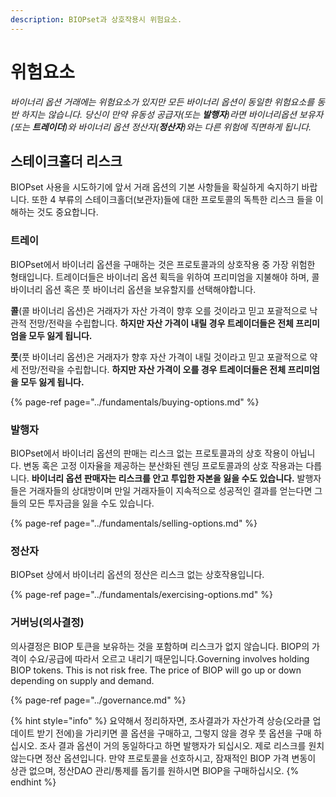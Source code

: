 ```yaml
---
description: BIOPset과 상호작용시 위험요소.
---
```


# 위험요소

_바이너리 옵션 거래에는 위험요소가 있지만 모든 바이너리 옵션이 동일한 위험요소를 동반 하지는 않습니다. 당신이 만약 유동성 공급자\(또는 **발행자**\)라면 바이너리옵션 보유자\(또는 **트레이더**\)와 바이너리 옵션 정산자\(**정산자**\)와는 다른 위험에 직면하게 됩니다._

## 스테이크홀더 리스크

BIOPset 사용을 시도하기에 앞서 거래 옵션의 기본 사항들을 확실하게 숙지하기 바랍니다. 또한 4 부류의 스테이크홀더\(보관자\)들에 대한 프로토콜의 독특한 리스크 들을 이해하는 것도 중요합니다.

### 트레이

BIOPset에서 바이너리 옵션을 구매하는 것은 프로토콜과의 상호작용 중 가장 위험한 형태입니다. 트레이더들은 바이너리 옵션 획득을 위하여 프리미엄을 지불해야 하며, 콜 바이너리 옵션 혹은 풋 바이너리 옵션을 보유할지를 선택해야합니다.

**콜**\(콜 바이너리 옵션\)은 거래자가 자산 가격이 향후 오를 것이라고 믿고 포괄적으로 낙관적 전망/전략을 수립합니다. **하지만 자산 가격이 내릴 경우 트레이더들은 전체 프리미엄을 모두 잃게 됩니다.**

**풋**\(풋 바이너리 옵션\)은 거래자가 향후 자산 가격이 내릴 것이라고 믿고 포괄적으로 약세 전망/전략을 수립합니다. **하지만 자산 가격이 오를 경우 트레이더들은 전체 프리미엄을 모두 잃게 됩니다.**

{% page-ref page="../fundamentals/buying-options.md" %}

### 발행자

BIOPset에서 바이너리 옵션의 판매는 리스크 없는 프로토콜과의 상호 작용이 아닙니다. 변동 혹은 고정 이자율을 제공하는 분산화된 렌딩 프로토콜과의 상호 작용과는 다릅니다. **바이너리 옵션 판매자는 리스크를 안고 투입한 자본을 잃을 수도 있습니다.** 발행자들은 거래자들의 상대방이며 만일 거래자들이 지속적으로 성공적인 결과를 얻는다면 그들의 모든 투자금을 잃을 수도 있습니다.

{% page-ref page="../fundamentals/selling-options.md" %}

### 정산자

BIOPset 상에서 바이너리 옵션의 정산은 리스크 없는 상호작용입니다.

{% page-ref page="../fundamentals/exercising-options.md" %}

### 거버닝\(의사결정\)

의사결정은 BIOP 토큰을 보유하는 것을 포함하며 리스크가 없지 않습니다. BIOP의 가격이 수요/공급에 따라서 오르고 내리기 때문입니다.Governing involves holding BIOP tokens. This is not risk free. The price of BIOP will go up or down depending on supply and demand.

{% page-ref page="../governance.md" %}

{% hint style="info" %}
요약해서 정리하자면, 조사결과가 자산가격 상승\(오라클 업데이트 받기 전에\)을 가리키면 콜 옵션을 구매하고, 그렇지 않을 경우 풋 옵션을 구매 하십시오. 조사 결과 옵션이 거의 동일하다고 하면 발행자가 되십시오. 제로 리스크를 원치 않는다면 정산 옵션입니다. 만약 프로토콜을 선호하시고, 잠재적인 BIOP 가격 변동이 상관 없으며, 정산DAO 관리/통제를 돕기를 원하시면 BIOP을 구매하십시오.
{% endhint %}

